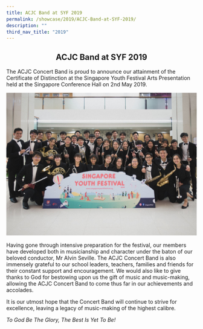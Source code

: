 ```yaml
---
title: ACJC Band at SYF 2019
permalink: /showcase/2019/ACJC-Band-at-SYF-2019/
description: ""
third_nav_title: "2019"
---
```

## <center> ACJC Band at SYF 2019 </center>

The ACJC Concert Band is proud to announce our attainment of the Certificate of Distinction at the Singapore Youth Festival Arts Presentation held at the Singapore Conference Hall on 2nd May 2019.

![](/images/syf_001.jpeg)

Having gone through intensive preparation for the festival, our members have developed both in musicianship and character under the baton of our beloved conductor, Mr Alvin Seville. The ACJC Concert Band is also immensely grateful to our school leaders, teachers, families and friends for their constant support and encouragement. We would also like to give thanks to God for bestowing upon us the gift of music and music-making, allowing the ACJC Concert Band to come thus far in our achievements and accolades.

It is our utmost hope that the Concert Band will continue to strive for excellence, leaving a legacy of music-making of the highest calibre.

_To God Be The Glory, The Best Is Yet To Be!_